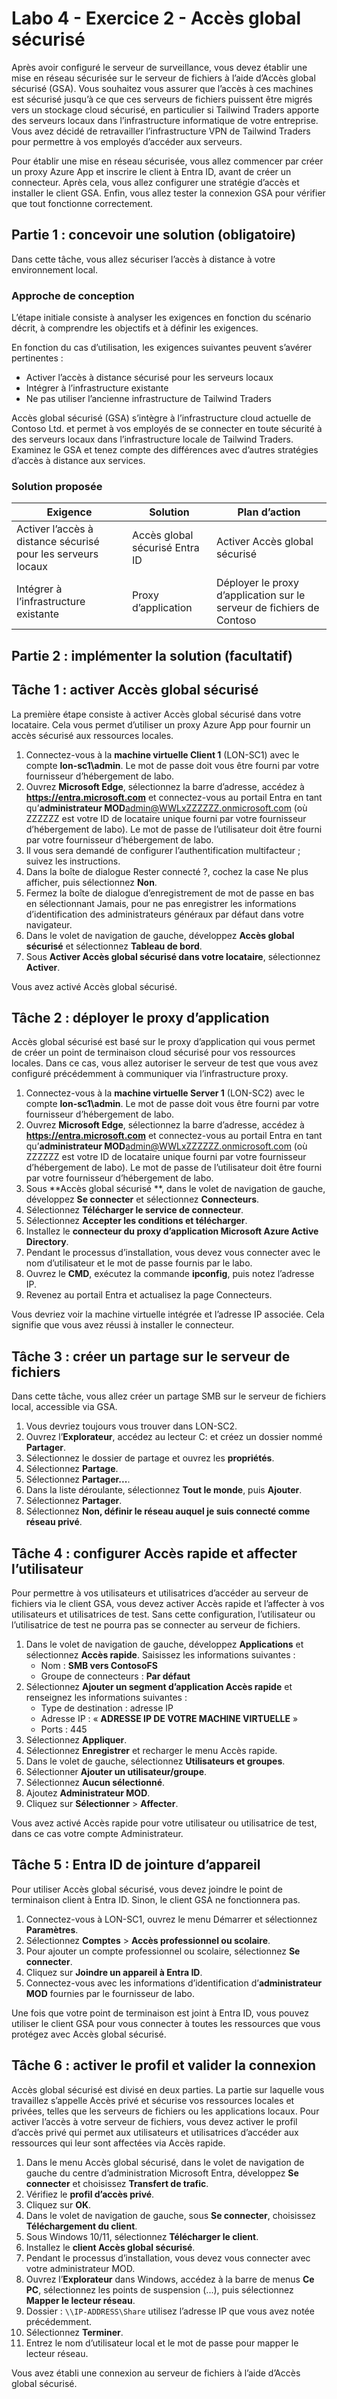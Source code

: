 # Labo 4 - Exercice 2 - Accès global sécurisé

Après avoir configuré le serveur de surveillance, vous devez établir une mise en réseau sécurisée sur le serveur de fichiers à l’aide d’Accès global sécurisé (GSA). Vous souhaitez vous assurer que l’accès à ces machines est sécurisé jusqu’à ce que ces serveurs de fichiers puissent être migrés vers un stockage cloud sécurisé, en particulier si Tailwind Traders apporte des serveurs locaux dans l’infrastructure informatique de votre entreprise. Vous avez décidé de retravailler l’infrastructure VPN de Tailwind Traders pour permettre à vos employés d’accéder aux serveurs. 

Pour établir une mise en réseau sécurisée, vous allez commencer par créer un proxy Azure App et inscrire le client à Entra ID, avant de créer un connecteur. Après cela, vous allez configurer une stratégie d’accès et installer le client GSA. Enfin, vous allez tester la connexion GSA pour vérifier que tout fonctionne correctement.

## Partie 1 : concevoir une solution (obligatoire)

Dans cette tâche, vous allez sécuriser l’accès à distance à votre environnement local.

### Approche de conception

L’étape initiale consiste à analyser les exigences en fonction du scénario décrit, à comprendre les objectifs et à définir les exigences.

En fonction du cas d’utilisation, les exigences suivantes peuvent s’avérer pertinentes :

- Activer l’accès à distance sécurisé pour les serveurs locaux
- Intégrer à l’infrastructure existante
- Ne pas utiliser l’ancienne infrastructure de Tailwind Traders

Accès global sécurisé (GSA) s’intègre à l’infrastructure cloud actuelle de Contoso Ltd. et permet à vos employés de se connecter en toute sécurité à des serveurs locaux dans l’infrastructure locale de Tailwind Traders. Examinez le GSA et tenez compte des différences avec d’autres stratégies d’accès à distance aux services.

### Solution proposée
<!--BITE AUSFÜLLEN-->
|Exigence|Solution|Plan d’action|
|----|----|----|
|Activer l’accès à distance sécurisé pour les serveurs locaux| Accès global sécurisé Entra ID | Activer Accès global sécurisé  |
|Intégrer à l’infrastructure existante | Proxy d’application | Déployer le proxy d’application sur le serveur de fichiers de Contoso |

## Partie 2 : implémenter la solution (facultatif)

## Tâche 1 : activer Accès global sécurisé

La première étape consiste à activer Accès global sécurisé dans votre locataire. Cela vous permet d’utiliser un proxy Azure App pour fournir un accès sécurisé aux ressources locales.

1. Connectez-vous à la **machine virtuelle Client 1** (LON-SC1) avec le compte **lon-sc1\admin**. Le mot de passe doit vous être fourni par votre fournisseur d’hébergement de labo.
2. Ouvrez **Microsoft Edge**, sélectionnez la barre d’adresse, accédez à **https://entra.microsoft.com** et connectez-vous au portail Entra en tant qu’**administrateur MOD**admin@WWLxZZZZZZ.onmicrosoft.com (où ZZZZZZ est votre ID de locataire unique fourni par votre fournisseur d’hébergement de labo). Le mot de passe de l’utilisateur doit être fourni par votre fournisseur d’hébergement de labo.
3. Il vous sera demandé de configurer l’authentification multifacteur ; suivez les instructions.
4. Dans la boîte de dialogue Rester connecté ?, cochez la case Ne plus afficher, puis sélectionnez **Non**.
5. Fermez la boîte de dialogue d’enregistrement de mot de passe en bas en sélectionnant Jamais, pour ne pas enregistrer les informations d’identification des administrateurs généraux par défaut dans votre navigateur.
6. Dans le volet de navigation de gauche, développez **Accès global sécurisé** et sélectionnez **Tableau de bord**.
7. Sous **Activer Accès global sécurisé dans votre locataire**, sélectionnez **Activer**.

Vous avez activé Accès global sécurisé.

## Tâche 2 : déployer le proxy d’application

Accès global sécurisé est basé sur le proxy d’application qui vous permet de créer un point de terminaison cloud sécurisé pour vos ressources locales. Dans ce cas, vous allez autoriser le serveur de test que vous avez configuré précédemment à communiquer via l’infrastructure proxy.

1. Connectez-vous à la **machine virtuelle Server 1** (LON-SC2) avec le compte **lon-sc1\admin**. Le mot de passe doit vous être fourni par votre fournisseur d’hébergement de labo.
2. Ouvrez **Microsoft Edge**, sélectionnez la barre d’adresse, accédez à **https://entra.microsoft.com** et connectez-vous au portail Entra en tant qu’**administrateur MOD**admin@WWLxZZZZZZ.onmicrosoft.com (où ZZZZZZ est votre ID de locataire unique fourni par votre fournisseur d’hébergement de labo). Le mot de passe de l’utilisateur doit être fourni par votre fournisseur d’hébergement de labo.
3. Sous **Accès global sécurisé **, dans le volet de navigation de gauche, développez **Se connecter** et sélectionnez **Connecteurs**.
4. Sélectionnez **Télécharger le service de connecteur**.
5.  Sélectionnez **Accepter les conditions et télécharger**.
6.  Installez le **connecteur du proxy d’application Microsoft Azure Active Directory**.
7.  Pendant le processus d’installation, vous devez vous connecter avec le nom d’utilisateur et le mot de passe fournis par le labo.
8.  Ouvrez le **CMD**, exécutez la commande **ipconfig**, puis notez l’adresse IP.
9.  Revenez au portail Entra et actualisez la page Connecteurs.

Vous devriez voir la machine virtuelle intégrée et l’adresse IP associée. Cela signifie que vous avez réussi à installer le connecteur.

## Tâche 3 : créer un partage sur le serveur de fichiers

Dans cette tâche, vous allez créer un partage SMB sur le serveur de fichiers local, accessible via GSA.

1. Vous devriez toujours vous trouver dans LON-SC2.
2. Ouvrez l’**Explorateur**, accédez au lecteur C: et créez un dossier nommé **Partager**.
3. Sélectionnez le dossier de partage et ouvrez les **propriétés**.
4. Sélectionnez **Partage**.
5. Sélectionnez **Partager...**.
6. Dans la liste déroulante, sélectionnez **Tout le monde**, puis **Ajouter**.
7. Sélectionnez **Partager**.
8. Sélectionnez **Non, définir le réseau auquel je suis connecté comme réseau privé**.

## Tâche 4 : configurer Accès rapide et affecter l’utilisateur

Pour permettre à vos utilisateurs et utilisatrices d’accéder au serveur de fichiers via le client GSA, vous devez activer Accès rapide et l’affecter à vos utilisateurs et utilisatrices de test. Sans cette configuration, l’utilisateur ou l’utilisatrice de test ne pourra pas se connecter au serveur de fichiers.

1. Dans le volet de navigation de gauche, développez **Applications** et sélectionnez **Accès rapide**. Saisissez les informations suivantes :
    - Nom : **SMB vers ContosoFS**
    - Groupe de connecteurs : **Par défaut**
1. Sélectionnez **Ajouter un segment d’application Accès rapide** et renseignez les informations suivantes :
    - Type de destination : adresse IP
    - Adresse IP : « **ADRESSE IP DE VOTRE MACHINE VIRTUELLE** »
    - Ports : 445
1. Sélectionnez **Appliquer**.
1. Sélectionnez **Enregistrer** et recharger le menu Accès rapide.
1. Dans le volet de gauche, sélectionnez **Utilisateurs et groupes**.
1. Sélectionner **Ajouter un utilisateur/groupe**.
1. Sélectionnez **Aucun sélectionné**.
1. Ajoutez **Administrateur MOD**.
1. Cliquez sur **Sélectionner** > **Affecter**.

Vous avez activé Accès rapide pour votre utilisateur ou utilisatrice de test, dans ce cas votre compte Administrateur.

## Tâche 5 : Entra ID de jointure d’appareil

Pour utiliser Accès global sécurisé, vous devez joindre le point de terminaison client à Entra ID. Sinon, le client GSA ne fonctionnera pas.

1. Connectez-vous à LON-SC1, ouvrez le menu Démarrer et sélectionnez **Paramètres**.
2. Sélectionnez **Comptes** > **Accès professionnel ou scolaire**.
3. Pour ajouter un compte professionnel ou scolaire, sélectionnez **Se connecter**.
4. Cliquez sur **Joindre un appareil à Entra ID**.
5. Connectez-vous avec les informations d’identification d’**administrateur MOD** fournies par le fournisseur de labo.

Une fois que votre point de terminaison est joint à Entra ID, vous pouvez utiliser le client GSA pour vous connecter à toutes les ressources que vous protégez avec Accès global sécurisé.

## Tâche 6 : activer le profil et valider la connexion

Accès global sécurisé est divisé en deux parties. La partie sur laquelle vous travaillez s’appelle Accès privé et sécurise vos ressources locales et privées, telles que les serveurs de fichiers ou les applications locaux. Pour activer l’accès à votre serveur de fichiers, vous devez activer le profil d’accès privé qui permet aux utilisateurs et utilisatrices d’accéder aux ressources qui leur sont affectées via Accès rapide.

1. Dans le menu Accès global sécurisé, dans le volet de navigation de gauche du centre d’administration Microsoft Entra, développez **Se connecter** et choisissez **Transfert de trafic**.
2. Vérifiez le **profil d’accès privé**.
3. Cliquez sur **OK**.
4. Dans le volet de navigation de gauche, sous **Se connecter**, choisissez **Téléchargement du client**.
5. Sous Windows 10/11, sélectionnez **Télécharger le client**.
6. Installez le **client Accès global sécurisé**.
7. Pendant le processus d’installation, vous devez vous connecter avec votre administrateur MOD.
8. Ouvrez l’**Explorateur** dans Windows, accédez à la barre de menus **Ce PC**, sélectionnez les points de suspension (...), puis sélectionnez **Mapper le lecteur réseau**.
9. Dossier : `\\IP-ADDRESS\Share` utilisez l’adresse IP que vous avez notée précédemment.
10. Sélectionnez **Terminer**.
11. Entrez le nom d’utilisateur local et le mot de passe pour mapper le lecteur réseau.


Vous avez établi une connexion au serveur de fichiers à l’aide d’Accès global sécurisé.

